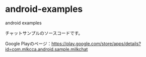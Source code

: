 # android-examples
android examples


チャットサンプルのソースコードです。


Google Playのページ：https://play.google.com/store/apps/details?id=com.mlkcca.android.sample.milkchat

